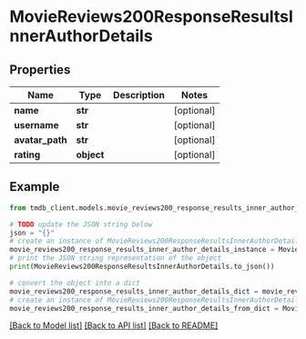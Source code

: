 # MovieReviews200ResponseResultsInnerAuthorDetails


## Properties

Name | Type | Description | Notes
------------ | ------------- | ------------- | -------------
**name** | **str** |  | [optional] 
**username** | **str** |  | [optional] 
**avatar_path** | **str** |  | [optional] 
**rating** | **object** |  | [optional] 

## Example

```python
from tmdb_client.models.movie_reviews200_response_results_inner_author_details import MovieReviews200ResponseResultsInnerAuthorDetails

# TODO update the JSON string below
json = "{}"
# create an instance of MovieReviews200ResponseResultsInnerAuthorDetails from a JSON string
movie_reviews200_response_results_inner_author_details_instance = MovieReviews200ResponseResultsInnerAuthorDetails.from_json(json)
# print the JSON string representation of the object
print(MovieReviews200ResponseResultsInnerAuthorDetails.to_json())

# convert the object into a dict
movie_reviews200_response_results_inner_author_details_dict = movie_reviews200_response_results_inner_author_details_instance.to_dict()
# create an instance of MovieReviews200ResponseResultsInnerAuthorDetails from a dict
movie_reviews200_response_results_inner_author_details_from_dict = MovieReviews200ResponseResultsInnerAuthorDetails.from_dict(movie_reviews200_response_results_inner_author_details_dict)
```
[[Back to Model list]](../README.md#documentation-for-models) [[Back to API list]](../README.md#documentation-for-api-endpoints) [[Back to README]](../README.md)


